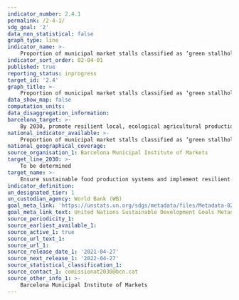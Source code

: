 ```yaml
---
indicator_number: 2.4.1
permalink: /2-4-1/
sdg_goal: '2'
data_non_statistical: false
graph_type: line
indicator_name: >-
    Proportion of municipal market stalls classified as ‘green stallholders’
indicator_sort_order: 02-04-01
published: true
reporting_status: inprogress
target_id: '2.4'
graph_title: >-
    Proportion of municipal market stalls classified as ‘green stallholders’
data_show_map: false
computation_units: 
data_disaggregation_information:
barcelona_target: >-
    By 2030, promote resilient local, ecological agricultural production through the retail and wholesale commercial network and promote the adoption of the Planetary Health Diet
national_indicator_available: >-
    Proportion of municipal market stalls classified as ‘green stallholders’
national_geographical_coverage:  
source_organisation_1: Barcelona Municipal Institute of Markets
target_line_2030: >-
    To be determined
target_name: >-
    Ensure sustainable food production systems and implement resilient agricultural practices that increase productivity and production, help to maintain ecosystems, and strengthen capacity for adaptation to climate change, extreme weather, droughts, flooding and other disasters while also progressively improving land and soil quality
indicator_definition:
un_designated_tier: 1
un_custodian_agency: World Bank (WB)
goal_meta_link: 'https://unstats.un.org/sdgs/metadata/files/Metadata-02-04-01.pdf'
goal_meta_link_text: United Nations Sustainable Development Goals Metadata (pdf 894kB)
source_periodicity_1: 
source_earliest_available_1: 
source_active_1: true
source_url_text_1: 
source_url_1: 
source_release_date_1: '2021-04-27'
source_next_release_1: '2022-04-27'
source_statistical_classification_1: 
source_contact_1: comissionat2030@bcn.cat
source_other_info_1: >-
    Barcelona Municipal Institute of Markets
---
```

